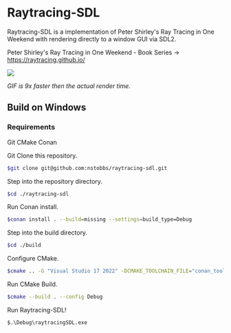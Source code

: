 # Raytracing-SDL

Raytracing-SDL is a implementation of Peter Shirley's Ray Tracing in One Weekend with rendering directly to a window GUI via SDL2.

Peter Shirley's Ray Tracing in One Weekend - Book Series -> https://raytracing.github.io/

![](assets/20241124_205514_raytracingSDL_demo.gif)

*GIF is 9x faster then the actual render time.*

## Build on Windows

### Requirements

Git
CMake
Conan

Git Clone this repository.

```bash
$git clone git@github.com:nstobbs/raytracing-sdl.git
```

Step into the repository directory.

```bash
$cd ./raytracing-sdl
```

Run Conan install.

```bash
$conan install . --build=missing --settings=build_type=Debug
```

Step into the build directory.

```bash
$cd ./build
```

Configure CMake.

```bash
$cmake .. -G "Visual Studio 17 2022" -DCMAKE_TOOLCHAIN_FILE="conan_toolchain.cmake"
```

Run CMake Build.

```bash
$cmake --build . --config Debug
```

Run Raytracing-SDL!

```bash
$.\Debug\raytracingSDL.exe
```
